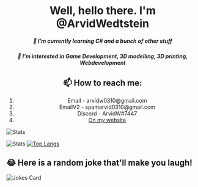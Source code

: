 
<h1 align="center">Well, hello there. I'm @ArvidWedtstein</h1>
<h5 align="center">🌱 I’m currently learning C# and a bunch of other stuff</h2>

<h5 align="center">👀 I’m interested in Game Development, 3D modelling, 3D printing, Webdevelopment</h5>


<h2 align="center">📫 How to reach me: </h6>
<ol align="center">
  <li align="center">Email - arvidw0310@gmail.com</li>
  <li align="center">EmailV2 - spamarvid0310@gmail.com</li>
  <li align="center">Discord - ArvidW#7447</li>
  <li align="center"><a href="https://arvidw.space">On my website</a></li>
</ol>

![Stats](https://github-readme-stats.vercel.app/api?username=ArvidWedtstein&show_icons=true&count_private=true)

![Stats](https://github-readme-stats.vercel.app/api/top-langs/?username=ArvidWedtstein&theme=radical)
[![Top Langs](https://github-readme-stats.vercel.app/api/top-langs/?username=arvidwedtstein)](https://github.com/anuraghazra/github-readme-stats)

## 😂 Here is a random joke that'll make you laugh!
![Jokes Card](https://readme-jokes.vercel.app/api)
